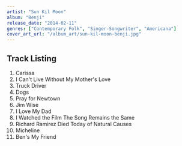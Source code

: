 ```yaml
---
artist: "Sun Kil Moon"
album: "Benji"
release_date: "2014-02-11"
genres: ["Contemporary Folk", "Singer-Songwriter", "Americana"]
cover_art_url: "/album_art/sun-kil-moon-benji.jpg"
---
```


## Track Listing

1. Carissa
2. I Can't Live Without My Mother's Love
3. Truck Driver
4. Dogs
5. Pray for Newtown
6. Jim Wise
7. I Love My Dad
8. I Watched the Film The Song Remains the Same
9. Richard Ramirez Died Today of Natural Causes
10. Micheline
11. Ben's My Friend